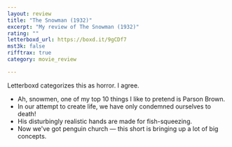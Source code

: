 ```yaml
---
layout: review
title: "The Snowman (1932)"
excerpt: "My review of The Snowman (1932)"
rating: ""
letterboxd_url: https://boxd.it/9gCDf7
mst3k: false
rifftrax: true
category: movie_review

---
```


Letterboxd categorizes this as horror. I agree.

* Ah, snowmen, one of my top 10 things I like to pretend is Parson Brown.
* In our attempt to create life, we have only condemned ourselves to death!
* His disturbingly realistic hands are made for fish-squeezing.
* Now we've got penguin church — this short is bringing up a lot of big concepts.